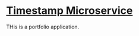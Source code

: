 # [Timestamp Microservice](https://www.freecodecamp.org/learn/apis-and-microservices/apis-and-microservices-projects/timestamp-microservice)

THis is a portfolio application.
